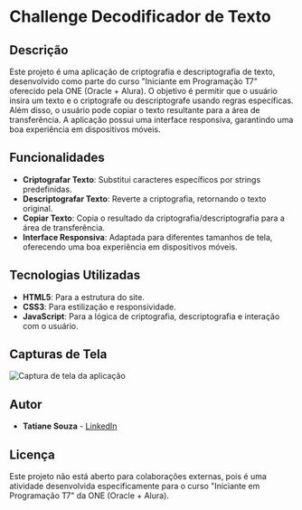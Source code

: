 # Challenge Decodificador de Texto

## Descrição

Este projeto é uma aplicação de criptografia e descriptografia de texto, desenvolvido como parte do curso "Iniciante em Programação T7" oferecido pela ONE (Oracle + Alura). O objetivo é permitir que o usuário insira um texto e o criptografe ou descriptografe usando regras específicas. Além disso, o usuário pode copiar o texto resultante para a área de transferência. A aplicação possui uma interface responsiva, garantindo uma boa experiência em dispositivos móveis.

## Funcionalidades

- **Criptografar Texto**: Substitui caracteres específicos por strings predefinidas.
- **Descriptografar Texto**: Reverte a criptografia, retornando o texto original.
- **Copiar Texto**: Copia o resultado da criptografia/descriptografia para a área de transferência.
- **Interface Responsiva**: Adaptada para diferentes tamanhos de tela, oferecendo uma boa experiência em dispositivos móveis.

## Tecnologias Utilizadas

- **HTML5**: Para a estrutura do site.
- **CSS3**: Para estilização e responsividade.
- **JavaScript**: Para a lógica de criptografia, descriptografia e interação com o usuário.

## Capturas de Tela

![Captura de tela da aplicação](./imgs/Challenge.jpg)

## Autor

- **Tatiane Souza** - [LinkedIn](https://www.linkedin.com/in/sowza82-tatiane-souza/) 

## Licença

Este projeto não está aberto para colaborações externas, pois é uma atividade desenvolvida especificamente para o curso "Iniciante em Programação T7" da ONE (Oracle + Alura).
